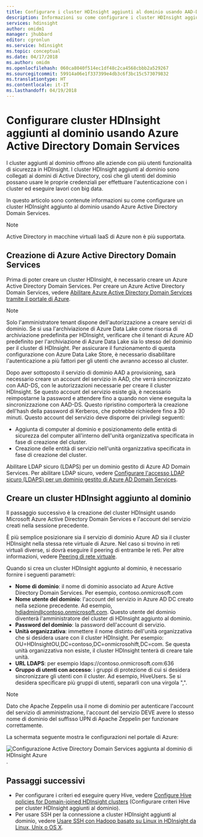 ```yaml
---
title: Configurare i cluster HDInsight aggiunti al dominio usando AAD-DS
description: Informazioni su come configurare i cluster HDInsight aggiunti al dominio usando Azure Active Directory Domain Services
services: hdinsight
author: omidm1
manager: jhubbard
editor: cgronlun
ms.service: hdinsight
ms.topic: conceptual
ms.date: 04/17/2018
ms.author: omidm
ms.openlocfilehash: 060ca8040f514ec1df48c2ca4568cbbb2a529267
ms.sourcegitcommit: 59914a06e1f337399e4db3c6f3bc15c573079832
ms.translationtype: HT
ms.contentlocale: it-IT
ms.lasthandoff: 04/19/2018
---
```

# <a name="configure-domain-joined-hdinsight-clusters-using-azure-active-directory-domain-services"></a>Configurare cluster HDInsight aggiunti al dominio usando Azure Active Directory Domain Services

I cluster aggiunti al dominio offrono alle aziende con più utenti funzionalità di sicurezza in HDInsight. I cluster HDInsight aggiunti al dominio sono collegati ai domini di Active Directory, così che gli utenti del dominio possano usare le proprie credenziali per effettuare l'autenticazione con i cluster ed eseguire lavori con big data. 

In questo articolo sono contenute informazioni su come configurare un cluster HDInsight aggiunto al dominio usando Azure Active Directory Domain Services.

> [!NOTE]
> Active Directory in macchine virtuali IaaS di Azure non è più supportata.

## <a name="create-azure-adds"></a>Creazione di Azure Active Directory Domain Services

Prima di poter creare un cluster HDInsight, è necessario creare un Azure Active Directory Domain Services. Per creare un Azure Active Directory Domain Services, vedere [Abilitare Azure Active Directory Domain Services tramite il portale di Azure](../../active-directory-domain-services/active-directory-ds-getting-started.md). 

> [!NOTE]
> Solo l'amministratore tenant dispone dell'autorizzazione a creare servizi di dominio. Se si usa l'archiviazione di Azure Data Lake come risorsa di archiviazione predefinita per HDInsight, verificare che il tenant di Azure AD predefinito per l'archiviazione di Azure Data Lake sia lo stesso del dominio per il cluster di HDInsight. Per assicurare il funzionamento di questa configurazione con Azure Data Lake Store, è necessario disabilitare l'autenticazione a più fattori per gli utenti che avranno accesso al cluster.

Dopo aver sottoposto il servizio di dominio AAD a provisioning, sarà necessario creare un account del servizio in AAD, che verrà sincronizzato con AAD-DS, con le autorizzazioni necessarie per creare il cluster HDInsight. Se questo account del servizio esiste già, è necessario reimpostarne la password e attendere fino a quando non viene eseguita la sincronizzazione con AAD-DS. Questo ripristino comporterà la creazione dell'hash della password di Kerberos, che potrebbe richiedere fino a 30 minuti. Questo account del servizio deve disporre dei privilegi seguenti:

- Aggiunta di computer al dominio e posizionamento delle entità di sicurezza del computer all'interno dell'unità organizzativa specificata in fase di creazione del cluster.
- Creazione delle entità di servizio nell'unità organizzativa specificata in fase di creazione del cluster.

Abilitare LDAP sicuro (LDAPS) per un dominio gestito di Azure AD Domain Services. Per abilitare LDAP sicuro, vedere [Configurare l'accesso LDAP sicuro (LDAPS) per un dominio gestito di Azure AD Domain Services](../../active-directory-domain-services/active-directory-ds-admin-guide-configure-secure-ldap.md).

## <a name="create-a-domain-joined-hdinsight-cluster"></a>Creare un cluster HDInsight aggiunto al dominio

Il passaggio successivo è la creazione del cluster HDInsight usando Microsoft Azure Active Directory Domain Services e l'account del servizio creati nella sessione precedente.

È più semplice posizionare sia il servizio di dominio Azure AD sia il cluster HDInsight nella stessa rete virtuale di Azure. Nel caso si trovino in reti virtuali diverse, si dovrà eseguire il peering di entrambe le reti. Per altre informazioni, vedere [Peering di rete virtuale](../../virtual-network/virtual-network-peering-overview.md).

Quando si crea un cluster HDInsight aggiunto al dominio, è necessario fornire i seguenti parametri:

- **Nome di dominio**: il nome di dominio associato ad Azure Active Directory Domain Services. Per esempio, contoso.onmicrosoft.com
- **Nome utente del dominio**: l'account del servizio in Azure AD DC creato nella sezione precedente. Ad esempio, hdiadmin@contoso.onmicrosoft.com. Questo utente del dominio diventerà l'amministratore del cluster di HDInsight aggiunto al dominio.
- **Password del dominio**: la password dell'account di servizio.
- **Unità organizzativa**: immettere il nome distinto dell'unità organizzativa che si desidera usare con il cluster HDInsight. Per esempio: OU=HDInsightOU,DC=contoso,DC=onmicrosohift,DC=com. Se questa unità organizzativa non esiste, il cluster HDInsight tenterà di creare tale unità. 
- **URL LDAPS**: per esempio ldaps://contoso.onmicrosoft.com:636
- **Gruppo di utenti con accesso**: i gruppi di protezione di cui si desidera sincronizzare gli utenti con il cluster. Ad esempio, HiveUsers. Se si desidera specificare più gruppi di utenti, separarli con una virgola ",".
 
> [!NOTE]
> Dato che Apache Zeppelin usa il nome di dominio per autenticare l'account del servizio di amministrazione, l'account del servizio DEVE avere lo stesso nome di dominio del suffisso UPN di Apache Zeppelin per funzionare correttamente.
 
La schermata seguente mostra le configurazioni nel portale di Azure:

![Configurazione Active Directory Domain Services aggiunta al dominio di HDInsight Azure](./media/apache-domain-joined-configure-using-azure-adds/hdinsight-domain-joined-configuration-azure-aads-portal.png).


## <a name="next-steps"></a>Passaggi successivi
* Per configurare i criteri ed eseguire query Hive, vedere [Configure Hive policies for Domain-joined HDInsight clusters](apache-domain-joined-run-hive.md) (Configurare criteri Hive per cluster HDInsight aggiunti al dominio).
* Per usare SSH per la connessione a cluster HDInsight aggiunti al dominio, vedere [Usare SSH con Hadoop basato su Linux in HDInsight da Linux, Unix o OS X](../hdinsight-hadoop-linux-use-ssh-unix.md#domainjoined).

